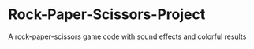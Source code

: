 # Rock-Paper-Scissors-Project
A rock-paper-scissors game code with sound effects and colorful results 
